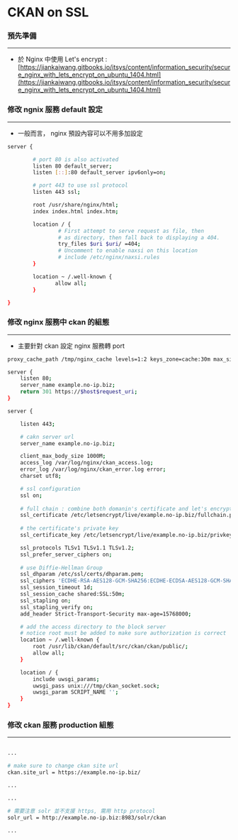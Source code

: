 # CKAN on SSL

<script type="text/javascript" src="../js/general.js"></script>

### 預先準備
---

* 於 Nginx 中使用 Let's encrypt : [https://jiankaiwang.gitbooks.io/itsys/content/information_security/secure_nginx_with_lets_encrypt_on_ubuntu_1404.html](https://jiankaiwang.gitbooks.io/itsys/content/information_security/secure_nginx_with_lets_encrypt_on_ubuntu_1404.html)

### 修改 ngnix 服務 default 設定
---

* 一般而言， nginx 預設內容可以不用多加設定

```Bash
server {

        # port 80 is also activated
        listen 80 default_server;
        listen [::]:80 default_server ipv6only=on;

        # port 443 to use ssl protocol
        listen 443 ssl;

        root /usr/share/nginx/html;
        index index.html index.htm;

        location / {
                # First attempt to serve request as file, then
                # as directory, then fall back to displaying a 404.
                try_files $uri $uri/ =404;
                # Uncomment to enable naxsi on this location
                # include /etc/nginx/naxsi.rules
        }

        location ~ /.well-known {
               allow all;
        }

}
```

### 修改 nginx 服務中 ckan 的組態
---

* 主要針對 ckan 設定 nginx 服務轉 port

```bash
proxy_cache_path /tmp/nginx_cache levels=1:2 keys_zone=cache:30m max_size=250m;

server {
    listen 80;
    server_name example.no-ip.biz;
    return 301 https://$host$request_uri;
}

server {

    listen 443;

    # cakn server url
    server_name example.no-ip.biz;

    client_max_body_size 1000M;
    access_log /var/log/nginx/ckan_access.log;
    error_log /var/log/nginx/ckan_error.log error;
    charset utf8;

    # ssl configuration
    ssl on;
    
    # full chain : combine both domanin's certificate and let's encrypt chain certificate
    ssl_certificate /etc/letsencrypt/live/example.no-ip.biz/fullchain.pem;
    
    # the certificate's private key
    ssl_certificate_key /etc/letsencrypt/live/example.no-ip.biz/privkey.pem;

    ssl_protocols TLSv1 TLSv1.1 TLSv1.2;
    ssl_prefer_server_ciphers on;
    
    # use Diffie-Hellman Group
    ssl_dhparam /etc/ssl/certs/dhparam.pem;
    ssl_ciphers 'ECDHE-RSA-AES128-GCM-SHA256:ECDHE-ECDSA-AES128-GCM-SHA256:ECDHE-RSA-AES256-GCM-SHA384:ECDHE-ECDSA-AES256-GCM-SHA384:DHE-RSA-AES128-GCM-SHA256:DHE-DSS-AES128-GCM-SHA256:kEDH+AESGCM:ECDHE-RSA-AES128-SHA256:ECDHE-ECDSA-AES128-SHA256:ECDHE-RSA-AES128-SHA:ECDHE-ECDSA-AES128-SHA:ECDHE-RSA-AES256-SHA384:ECDHE-ECDSA-AES256-SHA384:ECDHE-RSA-AES256-SHA:ECDHE-ECDSA-AES256-SHA:DHE-RSA-AES128-SHA256:DHE-RSA-AES128-SHA:DHE-DSS-AES128-SHA256:DHE-RSA-AES256-SHA256:DHE-DSS-AES256-SHA:DHE-RSA-AES256-SHA:AES128-GCM-SHA256:AES256-GCM-SHA384:AES128-SHA256:AES256-SHA256:AES128-SHA:AES256-SHA:AES:CAMELLIA:DES-CBC3-SHA:!aNULL:!eNULL:!EXPORT:!DES:!RC4:!MD5:!PSK:!aECDH:!EDH-DSS-DES-CBC3-SHA:!EDH-RSA-DES-CBC3-SHA:!KRB5-DES-CBC3-SHA';
    ssl_session_timeout 1d;
    ssl_session_cache shared:SSL:50m;
    ssl_stapling on;
    ssl_stapling_verify on;
    add_header Strict-Transport-Security max-age=15768000;

    # add the access directory to the block server
    # notice root must be added to make sure authorization is correct
    location ~ /.well-known {
        root /usr/lib/ckan/default/src/ckan/ckan/public/;
        allow all;
    }

    location / {
        include uwsgi_params;
        uwsgi_pass unix:///tmp/ckan_socket.sock;
        uwsgi_param SCRIPT_NAME '';
    }
}
```

### 修改 ckan 服務 production 組態
---

```bash

...

# make sure to change ckan site url
ckan.site_url = https://example.no-ip.biz/

...

...

# 需要注意 solr 並不支援 https, 需用 http protocol
solr_url = http://example.no-ip.biz:8983/solr/ckan

...

```
